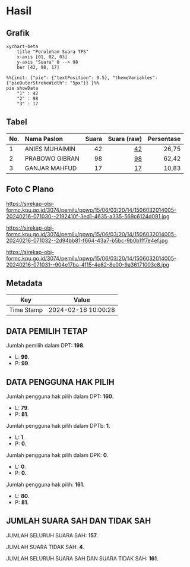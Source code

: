 # Hasil

## Grafik

```mermaid
xychart-beta
    title "Perolehan Suara TPS"
    x-axis [01, 02, 03]
    y-axis "Suara" 0 --> 98
    bar [42, 98, 17]
```

```mermaid
%%{init: {"pie": {"textPosition": 0.5}, "themeVariables": {"pieOuterStrokeWidth": "5px"}} }%%
pie showData
    "1" : 42
    "2" : 98
    "3" : 17
```

## Tabel

| No. | Nama Paslon    | Suara | Suara (raw) | Persentase |
|:--- |:-------------- | -----:| -----------:| ----------:|
| 1   | ANIES MUHAIMIN | 42    | [42][p-1]   | 26,75      |
| 2   | PRABOWO GIBRAN | 98    | [98][p-2]   | 62,42      |
| 3   | GANJAR MAHFUD  | 17    | [17][p-3]   | 10,83      |


[p-1]: https://github.com/gigit-pemilu/pemilu-2024-15-jambi/blob/main/pilpres/hitung-suara/sub/15-jambi/sub/06-tanjung-jabung-barat/sub/03-pengabuan/sub/2014-sungai-jering/sub/005-tps/sub/paslon-1.txt
[p-2]: https://github.com/gigit-pemilu/pemilu-2024-15-jambi/blob/main/pilpres/hitung-suara/sub/15-jambi/sub/06-tanjung-jabung-barat/sub/03-pengabuan/sub/2014-sungai-jering/sub/005-tps/sub/paslon-2.txt
[p-3]: https://github.com/gigit-pemilu/pemilu-2024-15-jambi/blob/main/pilpres/hitung-suara/sub/15-jambi/sub/06-tanjung-jabung-barat/sub/03-pengabuan/sub/2014-sungai-jering/sub/005-tps/sub/paslon-3.txt

## Foto C Plano

https://sirekap-obj-formc.kpu.go.id/3074/pemilu/ppwp/15/06/03/20/14/1506032014005-20240216-071030--2192410f-3ed1-4635-a335-569c6124d091.jpg

https://sirekap-obj-formc.kpu.go.id/3074/pemilu/ppwp/15/06/03/20/14/1506032014005-20240216-071032--2d94bb81-f664-43a7-b5bc-9b0b1ff7e4ef.jpg

https://sirekap-obj-formc.kpu.go.id/3074/pemilu/ppwp/15/06/03/20/14/1506032014005-20240216-071031--904e17ba-4f15-4e82-8e00-9a36171003c8.jpg


## Metadata

| Key        | Value               |
| ---------- | ------------------- |
| Time Stamp | 2024-02-16 10:00:28 |


## DATA PEMILIH TETAP

Jumlah pemilih dalam DPT: **198**.
 * L: **99**.
 * P: **99**.

## DATA PENGGUNA HAK PILIH

Jumlah pengguna hak pilih dalam DPT: **160**.
 * L: **79**.
 * P: **81**.

Jumlah pengguna hak pilih dalam DPTb: **1**.
 * L: **1**.
 * P: **0**.

Jumlah pengguna hak pilih dalam DPK: **0**.
 * L: **0**.
 * P: **0**.

Jumlah pengguna hak pilih: **161**.
 * L: **80**.
 * P: **81**.

## JUMLAH SUARA SAH DAN TIDAK SAH

JUMLAH SELURUH SUARA SAH: **157**.

JUMLAH SUARA TIDAK SAH: **4**.

JUMLAH SELURUH SUARA SAH DAN SUARA TIDAK SAH: **161**.


